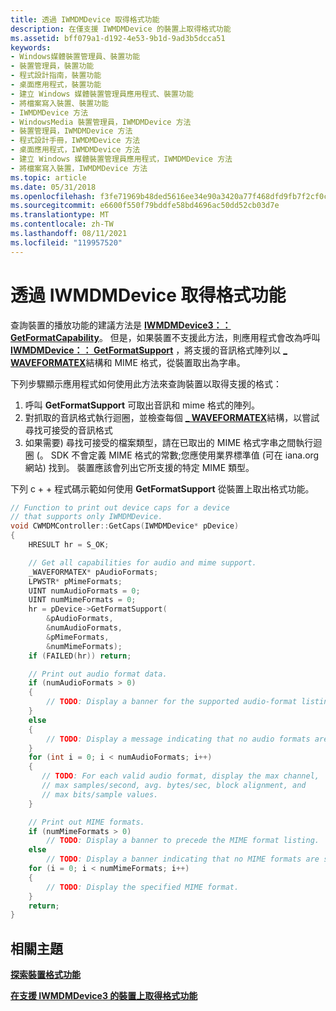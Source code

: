 ```yaml
---
title: 透過 IWMDMDevice 取得格式功能
description: 在僅支援 IWMDMDevice 的裝置上取得格式功能
ms.assetid: bff079a1-d192-4e53-9b1d-9ad3b5dcca51
keywords:
- Windows媒體裝置管理員、裝置功能
- 裝置管理員，裝置功能
- 程式設計指南，裝置功能
- 桌面應用程式，裝置功能
- 建立 Windows 媒體裝置管理員應用程式、裝置功能
- 將檔案寫入裝置、裝置功能
- IWMDMDevice 方法
- WindowsMedia 裝置管理員，IWMDMDevice 方法
- 裝置管理員，IWMDMDevice 方法
- 程式設計手冊，IWMDMDevice 方法
- 桌面應用程式，IWMDMDevice 方法
- 建立 Windows 媒體裝置管理員應用程式，IWMDMDevice 方法
- 將檔案寫入裝置，IWMDMDevice 方法
ms.topic: article
ms.date: 05/31/2018
ms.openlocfilehash: f3fe71969b48ded5616ee34e90a3420a77f468dfd9fb7f2cf0c6d14168a6fbb2
ms.sourcegitcommit: e6600f550f79bddfe58bd4696ac50dd52cb03d7e
ms.translationtype: MT
ms.contentlocale: zh-TW
ms.lasthandoff: 08/11/2021
ms.locfileid: "119957520"
---
```

# <a name="getting-format-capabilities-through-iwmdmdevice"></a>透過 IWMDMDevice 取得格式功能

查詢裝置的播放功能的建議方法是 [**IWMDMDevice3：： GetFormatCapability**](/windows/desktop/api/mswmdm/nf-mswmdm-iwmdmdevice3-getformatcapability)。 但是，如果裝置不支援此方法，則應用程式會改為呼叫 [**IWMDMDevice：： GetFormatSupport**](/windows/desktop/api/mswmdm/nf-mswmdm-iwmdmdevice-getformatsupport) ，將支援的音訊格式陣列以 [**\_ WAVEFORMATEX**](-waveformatex.md)結構和 MIME 格式，從裝置取出為字串。

下列步驟顯示應用程式如何使用此方法來查詢裝置以取得支援的格式：

1.  呼叫 **GetFormatSupport** 可取出音訊和 mime 格式的陣列。
2.  對抓取的音訊格式執行迴圈，並檢查每個 [**\_ WAVEFORMATEX**](-waveformatex.md)結構，以嘗試尋找可接受的音訊格式
3.  如果需要) 尋找可接受的檔案類型，請在已取出的 MIME 格式字串之間執行迴圈 (。 SDK 不會定義 MIME 格式的常數;您應使用業界標準值 (可在 iana.org 網站) 找到。 裝置應該會列出它所支援的特定 MIME 類型。

下列 c + + 程式碼示範如何使用 **GetFormatSupport** 從裝置上取出格式功能。


```C++
// Function to print out device caps for a device 
// that supports only IWMDMDevice.
void CWMDMController::GetCaps(IWMDMDevice* pDevice)
{
    HRESULT hr = S_OK;

    // Get all capabilities for audio and mime support.
    _WAVEFORMATEX* pAudioFormats;
    LPWSTR* pMimeFormats;
    UINT numAudioFormats = 0;
    UINT numMimeFormats = 0;
    hr = pDevice->GetFormatSupport(
        &pAudioFormats,
        &numAudioFormats,
        &pMimeFormats,
        &numMimeFormats);
    if (FAILED(hr)) return;

    // Print out audio format data.
    if (numAudioFormats > 0)
    {
        // TODO: Display a banner for the supported audio-format listing.
    }
    else
    {
        // TODO: Display a message indicating that no audio formats are supported.
    }
    for (int i = 0; i < numAudioFormats; i++)
    {
       // TODO: For each valid audio format, display the max channel, 
       // max samples/second, avg. bytes/sec, block alignment, and 
       // max bits/sample values.
    }

    // Print out MIME formats.
    if (numMimeFormats > 0)
        // TODO: Display a banner to precede the MIME format listing.
    else
        // TODO: Display a banner indicating that no MIME formats are supported.
    for (i = 0; i < numMimeFormats; i++)
    {
        // TODO: Display the specified MIME format.
    }
    return;
}
```



## <a name="related-topics"></a>相關主題

<dl> <dt>

[**探索裝置格式功能**](discovering-device-format-capabilities.md)
</dt> <dt>

[**在支援 IWMDMDevice3 的裝置上取得格式功能**](getting-format-capabilities-on-devices-that-support-iwmdmdevice3.md)
</dt> </dl>

 

 




